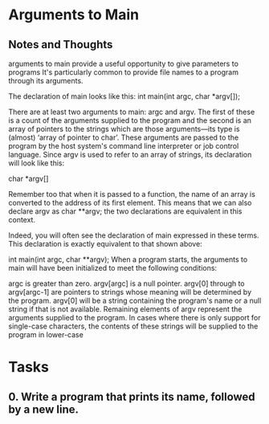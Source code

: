 # Arguments to Main
## Notes and Thoughts
arguments to main provide a useful opportunity to give parameters to programs
It's particularly common to provide file names to a program through its arguments.

The declaration of main looks like this:
int main(int argc, char *argv[]);

There are at least two arguments to main: argc and argv. The first of these is a 
count of the arguments supplied to the program and the second is an array of pointers
to the strings which are those arguments—its type is (almost) ‘array of pointer to char’. 
These arguments are passed to the program by the host system's command line interpreter 
or job control language.
Since argv is used to refer to an array of strings, its declaration will look like this:

char *argv[]

Remember too that when it is passed to a function, the name of an array is converted to 
the address of its first element. This means that we can also declare argv as char **argv; 
the two declarations are equivalent in this context.

Indeed, you will often see the declaration of main expressed in these terms. This declaration 
is exactly equivalent to that shown above:

int main(int argc, char **argv);
When a program starts, the arguments to main will have been initialized to meet the following conditions:

argc is greater than zero.
argv[argc] is a null pointer.
argv[0] through to argv[argc-1] are pointers to strings whose meaning will be determined by the program.
argv[0] will be a string containing the program's name or a null string if that is not available. 
Remaining elements of argv represent the arguments supplied to the program. In cases where there is only 
support for single-case characters, the contents of these strings will be supplied to the program in 
lower-case

# Tasks
## 0. Write a program that prints its name, followed by a new line.
